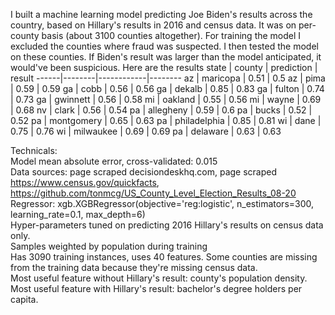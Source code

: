 I built a machine learning model predicting Joe Biden's results across the country, based on Hillary's results in 2016 and census data. It was on per-county basis (about 3100 counties altogether). For training the model I excluded the counties where fraud was suspected. I then tested the model on these counties. If Biden's result was larger than the model anticipated, it would've been suspicious.
Here are the results
state | county | prediction | result
------|--------|------------|--------
az | maricopa | 0.51 | 0.5
az |  pima |  0.59 |  0.59
ga |  cobb |  0.56  | 0.56
ga |  dekalb |  0.85 |  0.83
ga |  fulton |  0.74 |  0.73
ga |  gwinnett |  0.56 |  0.58
mi |  oakland |  0.55 |  0.56
mi |  wayne |  0.69 |  0.68
nv |  clark |  0.56 |  0.54
pa |  allegheny |  0.59 |  0.6
pa |  bucks |  0.52 |  0.52
pa |  montgomery |  0.65 |  0.63
pa |  philadelphia |  0.85 |  0.81
wi |  dane |  0.75 |  0.76
wi |  milwaukee |  0.69 |  0.69
pa |  delaware |  0.63 |  0.63

Technicals:  
Model mean absolute error, cross-validated: 0.015  
Data sources: page scraped decisiondeskhq.com, page scraped https://www.census.gov/quickfacts, https://github.com/tonmcg/US_County_Level_Election_Results_08-20   
Regressor: xgb.XGBRegressor(objective='reg:logistic', n_estimators=300, learning_rate=0.1, max_depth=6)  
Hyper-parameters tuned on predicting 2016 Hillary's results on census data only.  
Samples weighted by population during training  
Has 3090 training instances, uses 40 features. Some counties are missing from the training data because they're missing census data.   
Most useful feature without Hillary's result: county's population density. Most useful feature with Hillary's result: bachelor's degree holders per capita.  
